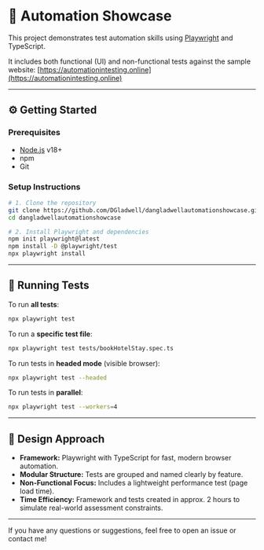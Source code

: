 # 🧪 Automation Showcase

This project demonstrates test automation skills using [Playwright](https://playwright.dev/) and TypeScript.

It includes both functional (UI) and non-functional tests against the sample website: [https://automationintesting.online](https://automationintesting.online)

---

## ⚙️ Getting Started

### Prerequisites

- [Node.js](https://nodejs.org/) v18+
- npm
- Git

### Setup Instructions

```bash
# 1. Clone the repository
git clone https://github.com/DGladwell/dangladwellautomationshowcase.git
cd dangladwellautomationshowcase

# 2. Install Playwright and dependencies
npm init playwright@latest
npm install -D @playwright/test
npx playwright install
```

---

## 🚀 Running Tests

To run **all tests**:
```bash
npx playwright test
```

To run a **specific test file**:
```bash
npx playwright test tests/bookHotelStay.spec.ts
```

To run tests in **headed mode** (visible browser):
```bash
npx playwright test --headed
```

To run tests in **parallel**:
```bash
npx playwright test --workers=4
```

---

## 🧠 Design Approach

- **Framework:** Playwright with TypeScript for fast, modern browser automation.
- **Modular Structure:** Tests are grouped and named clearly by feature.
- **Non-Functional Focus:** Includes a lightweight performance test (page load time).
- **Time Efficiency:** Framework and tests created in approx. 2 hours to simulate real-world assessment constraints.

---

If you have any questions or suggestions, feel free to open an issue or contact me!
